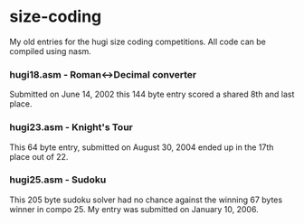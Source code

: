 # size-coding
My old entries for the hugi size coding competitions.
All code can be compiled using nasm.

### hugi18.asm - Roman<->Decimal converter
Submitted on June 14, 2002 this 144 byte entry scored a shared 8th and last place.

### hugi23.asm - Knight's Tour
This 64 byte entry, submitted on August 30, 2004 ended up in the 17th place out of 22.

### hugi25.asm - Sudoku
This 205 byte sudoku solver had no chance against the winning 67 bytes winner in compo 25.
My entry was submitted on January 10, 2006.
